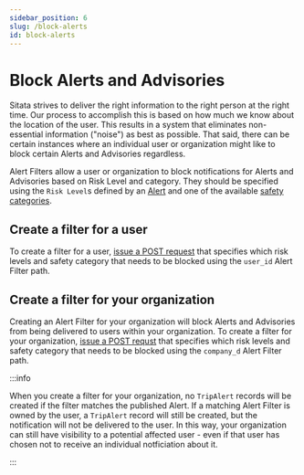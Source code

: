 ```yaml
---
sidebar_position: 6
slug: /block-alerts
id: block-alerts
---
```


# Block Alerts and Advisories

Sitata strives to deliver the right information to the right person at the right time. Our process to accomplish this is based on how much we know about the location of the user. This results in a system that eliminates non-essential information ("noise") as best as possible. That said, there can be certain instances where an individual user or organization might like to block certain Alerts and Advisories regardless.

Alert Filters allow a user or organization to block notifications for Alerts and Advisories based on Risk Level and category. They should be specified using the `Risk Level`s defined by an [Alert](/api#section/Alert-Risk-Levels) and one of the available [safety categories](/api#tag/Safety-Categories/paths/~1api~1v2~1safety_categories/get).

## Create a filter for a user

To create a filter for a user, [issue a POST request](/api#tag/Alert-Filters/paths/~1api~1v2~1users~1{user_id}~1alert_filters/post) that specifies which risk levels and safety category that needs to be blocked using the `user_id` Alert Filter path.

## Create a filter for your organization

Creating an Alert Filter for your organization will block Alerts and Advisories from being delivered to users within your organization. To create a filter for your organization, [issue a POST requst](/api#tag/Organization-greater-Alert-Filters/paths/~1api~1v2~1org~1{company_id}~1alert_filters/post) that specifies which risk levels and safety category that needs to be blocked using the `company_d` Alert Filter path.

:::info

When you create a filter for your organization, no `TripAlert` records will be created if the filter matches the published Alert. If a matching Alert Filter is owned by the user, a `TripAlert` record will still be created, but the notification will not be delivered to the user. In this way, your organization can still have visibility to a potential affected user - even if that user has chosen not to receive an individual notficiation about it.

:::

